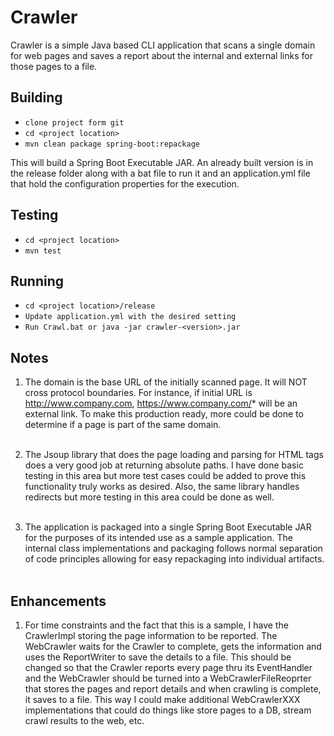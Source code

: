 # Crawler
Crawler is a simple Java based CLI application that scans a single domain for web pages
and saves a report about the internal and external links for those pages to a file.

## Building

 * ```clone project form git```
 * ```cd <project location>```
 * ```mvn clean package spring-boot:repackage```

This will build a Spring Boot Executable JAR.  An already built version is in the release folder along with
a bat file to run it and an application.yml file that hold the configuration properties for the execution.

## Testing

 * ```cd <project location>```
 * ```mvn test```

## Running

 * ```cd <project location>/release```
 * ```Update application.yml with the desired setting```
 * ```Run Crawl.bat or java -jar crawler-<version>.jar```

## Notes
1. The domain is the base URL of the initially scanned page.  It will NOT cross protocol boundaries.
For instance, if initial URL is http://www.company.com, https://www.company.com/* will be an external link.
To make this production ready, more could be done to determine if a page is part of the same domain.<br/><br/>

2. The Jsoup library that does the page loading and parsing for HTML tags does a very good job at returning
absolute paths.  I have done basic testing in this area but more test cases could be added to prove this
functionality truly works as desired.  Also, the same library handles redirects but more testing in this
area could be done as well.<br/><br/>

3. The application is packaged into a single Spring Boot Executable JAR for the purposes of its intended use
as a sample application.  The internal class implementations and packaging follows normal separation of
code principles allowing for easy repackaging into individual artifacts.<br/><br/>

## Enhancements
1. For time constraints and the fact that this is a sample, I have the CrawlerImpl storing the page information
to be reported.  The WebCrawler waits for the Crawler to complete, gets the information and uses the ReportWriter
to save the details to a file.  This should be changed so that the Crawler reports every page thru its EventHandler
and the WebCrawler should be turned into a WebCrawlerFileReoprter that stores the pages and report details and when
crawling is complete, it saves to a file.  This way I could make additional WebCrawlerXXX implementations that could
do things like store pages to a DB, stream crawl results to the web, etc.
